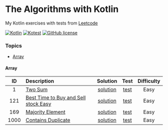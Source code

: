 [//]: # (Copyright [2023] [Anton Kotler kotler.developer@gmail.com] License MIT)

# The Algorithms with Kotlin

My Kotlin exercises with tests from [Leetcode](https://leetcode.com/kotlerdev)

[//]: # ([![Kotlin Stable]&#40;https://kotl.in/badges/stable.svg&#41;]&#40;https://kotlinlang.org/docs/components-stability.html&#41;)
[![Kotlin](https://img.shields.io/badge/kotlin-1.9.10-a571e6.svg)](http://kotlinlang.org)
[![Kotest](https://img.shields.io/badge/kotest-5.7-61904f.svg)](https://kotest.io)
[![GitHub license](https://img.shields.io/badge/license-MIT-548af7.svg)](https://www.apache.org/licenses/LICENSE-2.0)

### Topics

- [Array](#array)

[//]: # (- [Stack]&#40;#stack&#41;)

[//]: # (- [Linked List]&#40;#linked-list&#41;)

[//]: # (- [String]&#40;#string&#41;)

[//]: # (- [Binary Tree]&#40;#binary-tree&#41;)

[//]: # (- [Binary Search]&#40;#binary-search&#41;)

[//]: # (- [Graph]&#40;#graph&#41;)

[//]: # (- [Binary Search Tree]&#40;#binary-search-tree&#41;)

[//]: # (- [Hash Table]&#40;#hash-table&#41;)

[//]: # (- [Dynamic Programming]&#40;#dynamic-programming&#41;)

[//]: # (- [Binary]&#40;#binary&#41;)

[//]: # (- [Math]&#40;#math&#41;)

[//]: # (- [Heap]&#40;#heap&#41;)

[//]: # (- [Trie]&#40;#trie&#41;)

[//]: # (- [Recursion]&#40;#recursion&#41;)

[//]: # (- [Matrix]&#40;#matrix&#41;)

[//]: # (- [Queue]&#40;#queue&#41;)

#### Array

|  ID  | Description                                                                                      |                             Solution                              |                               Test                                | Difficulty |
|:----:|:-------------------------------------------------------------------------------------------------|:-----------------------------------------------------------------:|:-----------------------------------------------------------------:|:----------:|
|  1   | [Two Sum](src/main/kotlin/exercise100/easy/id1/Description1.md)                                  |   [solution](src/main/kotlin/exercise100/easy/id1/Solution1.kt)   |   [test](src/test/kotlin/exercise100/easy/id1/Solution1Test.kt)   |    Easy    |
| 121  | [Best Time to Buy and Sell stock Easy](src/main/kotlin/exercise100/easy/id121/Description121.md) | [solution](src/main/kotlin/exercise100/easy/id121/Solution121.kt) | [test](src/test/kotlin/exercise100/easy/id121/Solution121Test.kt) |    Easy    |
| 169  | [Majority Element](src/main/kotlin/exercise100/easy/id169/Description169.md)                     | [solution](src/main/kotlin/exercise100/easy/id169/Solution169.kt) | [test](src/test/kotlin/exercise100/easy/id169/Solution169Test.kt) |    Easy    |
| 1000 | [Contains Duplicate]()                                                                           |                           [solution]()                            |                             [test]()                              |    Easy    |

[//]: # (https://www.techinterviewhandbook.org/grind75?weeks=26&hours=40&grouping=topics)

[//]: # (https://github.com/ikatyang/emoji-cheat-sheet)

[//]: # (https://codex.so/licenses)
